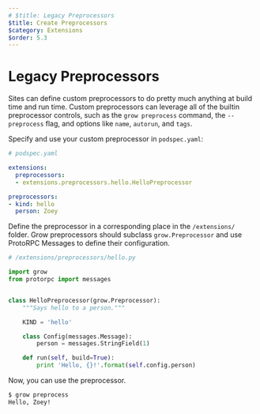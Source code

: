 ```yaml
---
# $title: Legacy Preprocessors
$title: Create Preprocessors
$category: Extensions
$order: 5.3
---
```

# Legacy Preprocessors

Sites can define custom preprocessors to do pretty much anything at build time
and run time. Custom preprocessors can leverage all of the builtin preprocessor
controls, such as the `grow preprocess` command, the `--preprocess` flag, and
options like `name`, `autorun`, and `tags`.

Specify and use your custom preprocessor in `podspec.yaml`:

```yaml
# podspec.yaml

extensions:
  preprocessors:
  - extensions.preprocessors.hello.HelloPreprocessor

preprocessors:
- kind: hello
  person: Zoey
```

Define the preprocessor in a corresponding place in the `/extensions/` folder.
Grow preprocessors should subclass `grow.Preprocessor` and use ProtoRPC Messages
to define their configuration.

```python
# /extensions/preprocessors/hello.py

import grow
from protorpc import messages


class HelloPreprocessor(grow.Preprocessor):
    """Says hello to a person."""

    KIND = 'hello'

    class Config(messages.Message):
        person = messages.StringField(1)

    def run(self, build=True):
        print 'Hello, {}!'.format(self.config.person)
```

Now, you can use the preprocessor.

```bash
$ grow preprocess
Hello, Zoey!
```
